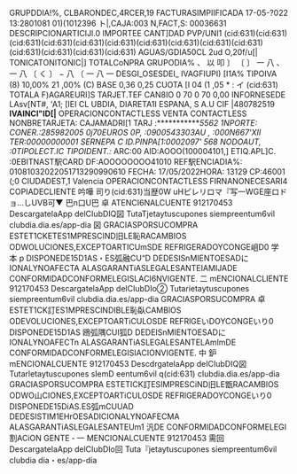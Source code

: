 GRUPDDIA!%, CLBARONDEC,4RCER,19 FACTURASIMPIIFICADA 17-05-?022 13:2801081 01)(1012396 ト|,CAJA:003 N,FACT,S: 00036631 DESCRIPCIONARTICIJl.0 IMPORTEE CANT]DAD PVP/UNI1 (cid:631)(cid:631)(cid:631)(cid:631)(cid:631)(cid:631)(cid:631)(cid:631)(cid:631)(cid:631)(cid:631)(cid:631)(cid:631)(cid:631) AGUAS/GDIA50CL 2ud O,20f/u[| TONICATONITONIC|] TOTALCoNPRA GRUPODIA% 、 以 叩 〕 〔 〕 一 八 、 一 八 〔 く 〕 − 八 〔 一 八 一 DESGI_OSESDEI_ IVAGFIUPI) [I1A% TIPOIVA (8) 10,00% 21 ,00% (C) BASE 0,36 0,25 CUOTA [I 04 (1 ,05 * : イ (cid:631) TOTALA F)AGAREURI]S TARJET.TEF CAN8IO 0 70 0 70 0,00 INFORNESEDE LAsv[NT#, 'A1; [IEI CL UBDIA, DIARETA1I ESPANA, S A.U CIF |480782519 **IVAINCI"ID[|** OPERACIONCONTACTLESS VENTA CONTACTLESS NONBRETARJETA: CAJAMADRI[1 TARJ :************5562 1NPORTE: CONER.:285982005 0j70EUROS 0P, :0900543303AU , :000N667'XII TER:00000000001 SERNEPA C ID.PINPA[1:0002097' 568 NODOAUT, :0TIPOLECT.IC TIPOIDENT.:* ARC:00 AID:AOOO(100004101,] ETIQ.APL]C. :0EBITNAST駅CARD DF:AOOOOOOOO41010 REF駅ENCIADIA%: 01081032022051713290990610 FECHA: 17/05/2022HORA: 13129 CP:46001 (;0 CIUDADEST,1 Valencia OPERACIONCONTACTLESS FIRNANONECESARI4 COPIADECLIENTE 吟嘩 司り(cid:631)当歴0W uHピレリロマ『写一WGE座ロドョ…しUVB可▼ 巴n口U巴 卓 ATENCI6NALCUENTE 912170453 DescargatelaApp delCIubDIQ図 TutaTjetaytuscupones siempreentum6vil clubdia.dia.es/app-dia 図 GRACIASPORSUCOMPRA ESTET1CKETES1MPRESCIND旧LE恥RACAMBIOS ODWOLUCIONES,EXCEPTOARTICUmSDE REFRIGERADOYCONGE岨D0 学 本 p DISPONEDE15D1AS・ES弧融CU“D DEDESISnMIENTOESADにIONALYNOAFECTA ALASGARANTiASLEGALESANTEIAMIJADE CONFORMIDADCONFORMELEGISLACI6NVIGENTE. 二 mENCIONALCLIENTE 912170453 DescargatelaApp delCIubDIo② Tutarietaytuscupones siempreentum6vil clubdia.dia.es/app-dia GRACIASPORSUCOMPRA 卓 ESTET1CK訂ES1MPRESClNDIBLE恥臥CAMBlOS ODEVOLUCIONES,EXCEPTOARTiCULOSDE REFRlGEいDOYCONGEいり0 DISPONEDE15D1AS 鴎弧隅CUI狐D DEDEISnMIENTOESADにIONALYNOAFECTn ALASGARANTiASLEGALESANTELAmlmDE CONFORMIDADCONFORMELEGISIACIONVIGENTE. 中 鈩 mENCIONALCUENTE 912170453 DescdrgatelaApp deICIubDIQ図 Tutarletaytuscupones sIemD eentum6vil q(cid:631) cIubdia.dia.es/app-dia GRACIASPORSUCOMPRA ESTETICK訂ESIMPRESCiND旧LE甑RACAMBlOS ODWO山CIONES,EXCEPTOARTiCULOSDE REFRlGERADOYCONGEいり0 DISPONEDE15DiAS.ES弧mCUUAD DEDESISTIM1EHrOESADICIONALYNOAFECMA ALASGARANTiASLEGALESANTEUm1 汎DE CONFORMIDADCONFORMELEGI割ACiON GENTE ‐ 一 MENCIONALCUENTE 912170453 需回 DescargatelaApp delCIubDIo回 Tuta『jetaytuscupones siempreentum6vil cIubdia dia・es/app-dia